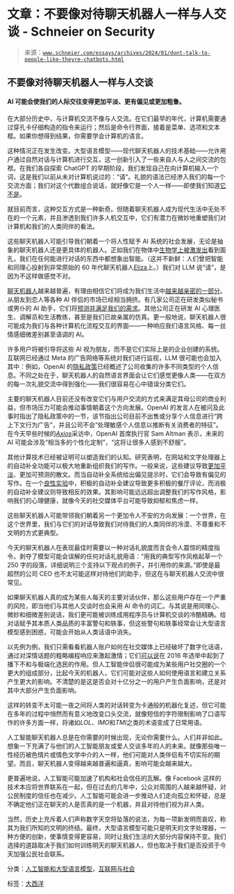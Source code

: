 <!--yml

category: 未分类

date: 2024-05-27 15:12:47

-->

# 文章：不要像对待聊天机器人一样与人交谈 - Schneier on Security

> 来源：[`www.schneier.com/essays/archives/2024/01/dont-talk-to-people-like-theyre-chatbots.html`](https://www.schneier.com/essays/archives/2024/01/dont-talk-to-people-like-theyre-chatbots.html)

## 不要像对待聊天机器人一样与人交谈

#### AI 可能会使我们的人际交往变得更加平淡、更有偏见或更加粗鲁。

在大部分历史中，与计算机交流不像与人交流。在它们最早的年代，计算机需要通过穿孔卡仔细构造的指令来运行；然后是命令行界面，接着是菜单、选项和文本框。如果你想得到结果，你需要学会计算机的语言。

这种情况正在发生改变。大型语言模型——现代聊天机器人的技术基础——允许用户通过自然对话与计算机进行交互，这一创新引入了一些来自人与人之间交流的包袱。在我们各自探索 ChatGPT 的早期阶段，我们发现自己在向计算机输入一个词，这是我们以前从未对计算机说过的：“请”。礼貌的语法已经渗入我们的每一个交流方面；我们对这个代数组合说话，就好像它是一个人一样——即使我们知道[它不是](https://www.belfercenter.org/publication/ai-and-trust)。

就目前而言，这种交互方式是一种新奇。但随着聊天机器人成为现代生活中无处不在的一个元素，并且渗透到我们许多人机交互中，它们有潜力在微妙地重塑我们对计算机和我们的人类同伴的看法。

这些聊天机器人可能引导我们朝着一个将人性赋予 AI 系统的社会发展，无论是抽象的聊天机器人还是更具体的机器人。正如我们在物体中[生物学上被激发出](https://www.bbc.com/future/article/20140730-why-do-we-see-faces-in-objects)看到面孔，我们在任何能进行对话的东西中都想象出智能。（这并不新鲜：人们曾把智能和同理心投射到非常原始的 60 年代聊天机器人[Eliza](https://www.theatlantic.com/ideas/archive/2022/06/google-lamda-chatbot-sentient-ai/661322/)上。）我们对 LLM 说“请”，是因为不这样做感觉不对。

[聊天机器人](https://www.theatlantic.com/podcasts/archive/2023/08/are-ai-relationships-real/674965/)越来越普遍，有理由相信它们将成为我们生活中[越来越亲密的一部分](https://www.theatlantic.com/podcasts/archive/2023/08/are-ai-relationships-real/674965/)。从朋友到恋人等各种 AI 伴侣的市场已经相当拥挤。有几家公司正在研发类似秘书或男仆的 AI 助手，它们将[预测并满足我们的需求](https://www.cbsnews.com/news/walmart-artificial-intelligence-retail/#:~:text=Called%20%22InHome%20Replenishment%2C%22%20the,%2C%20monthly%20schedule%2C%20for%20example.)。其他公司正在研发 AI 心理医生、调解员和生活教练，甚至是我们已故亲属的仿真。更一般地说，聊天机器人很可能成为我们与各种计算机化流程交互的界面——一种响应我们语言风格、每一丝情感细微差别甚至语调的 AI。

许多用户将被引导将这些 AI 视为朋友，而不是它们实际上是的企业创建的系统。互联网已经通过 Meta 的广告网络等系统对我们进行监视，LLM 很可能也会加入其中：例如，OpenAI 的[隐私政策](https://openai.com/policies/privacy-policy)已经概述了公司收集的许多不同类型的个人信息。不同之处在于，聊天机器人的自然语言界面会让它们感觉更像人类——在双方的每一次礼貌交流中得到强化——我们很容易在心中错误分类它们。

主要的聊天机器人目前还没有改变它们与用户交流的方式来满足其母公司的商业利益，但市场压力可能会推动事情朝着这个方向发展。OpenAI 的发言人在被问及此事时指出了隐私政策中的一节，该节指出公司目前不出售或分享个人信息进行“跨上下文行为广告”，并且公司不会“处理敏感个人信息以推断有关消费者的特征”。在今天早些时候的[*Axios*](https://www.axios.com/2024/01/17/sam-altman-davos-ai-future-interview)采访中，OpenAI 首席执行官 Sam Altman 表示，未来的 AI 可能会涉及“相当多的个性化定制”，“这将让很多人感到不舒服”。

其他计算技术已经被证明可以塑造我们的认知。研究表明，在网站和文字处理器上的自动补全功能可以极大地重新组织我们的写作。一般来说，这些建议导致[更加平淡](https://www.eecs.harvard.edu/~kgajos/papers/2020/arnold20predictive.pdf)、更加可预测的散文。而当自动补全系统给出偏见提示时，它们会导致有偏见的写作。在一个[良性实验](https://www.eecs.harvard.edu/~kgajos/papers/2018/arnold18sentiment.pdf)中，积极的自动补全建议导致更多积极的餐厅评论，而消极的自动补全建议则导致相反的效果。其影响可能远远超出调整我们的写作风格，影响我们的心理健康，就像今天的社交媒体平台可能导致抑郁和焦虑一样。

这些聊天机器人可能带领我们朝着另一个更加令人不安的方向发展：一个世界，在这个世界里，我们与它们的对话导致我们对待我们的人类同伴的冷漠、不尊重和不文明的方式更典型。

今天的聊天机器人在表现最佳时需要以一种对话礼貌度而言会令人震惊的精度指令，剥夺了模型可能会误解的任何对话礼貌用语：“用我的典型写作风格起草一个 250 字的段落，详细说明三个支持以下观点的例子，并引用你的来源。”即使是最超然的公司 CEO 也不太可能这样对待他们的助手，但这在与聊天机器人交流中很常见。

如果聊天机器人真的成为某些人每天的主要对话伙伴，那么这些用户存在一个严重的风险，即当他们与其他人交谈时也会采用 AI 命令的词汇。与其说是用同理心、微妙和细微差别说话，我们更可能被训练成用程序员与计算机交谈的冷酷精确。给对话赋予其本质人类品质的丰富警句和轶事，但这些警句和轶事经常会让大型语言模型感到困惑，可能会开始从人类话语中消失。

以先例为例，我们只需看看机器人账户如何在社交媒体上已经破坏了数字化话语，通过对深情话题的粗略编程响应来激起激情；它们[可以说](https://www.cjr.org/the_media_today/nature_study_trump_bots_twitter.php)在 2016 年选举中起到了播下不和与极端化选民的作用。但人工智能伴侣很可能成为某些用户社交圈的一个更大的组成部分，比起今天的机器人，它们可能对这些人如何使用语言和建立关系产生更大的影响。不清楚的是这是否会对十亿分之一的用户产生负面影响，还是对其中大部分产生负面影响。

这样的转变不太可能一夜之间将人类的对话转变为卡通般的机器化复述，但它可能在多年的过程中悄然而有意义地改变口头交流，就像短信的字符限制影响了口语写作的许多方面一样，将诸如*LOL*、*IMO*和*TMI*之类的术语变成了日常用语。

人工智能聊天机器人总是在你需要的时候出现，无论你需要什么。人们并非如此。想象一下充满了与他们的人工智能朋友或爱人交谈多年的人的未来。就像那些唯一性经历被色情片或情色文学中介的人一样，他们可能对人类伴侣有不切实际的期望。而且，聊天机器人变得越来越普遍和逼真，影响可能会越来越大。

更普遍地说，人工智能可能加速了机构和社会信任的瓦解。像 Facebook 这样的技术本应将世界联系在一起，但在过去的几年中，公众对周围的人越来越怀疑，对公民制度的信任也在减少。人工智能可能会进一步推动人们走向孤立和怀疑，总是不确定他们正在聊天的人是否真的是一个机器，并且对待他们视为非人类。

当然，历史上充斥着人们声称数字天空将坠落的说法，为每一项新发明而哀叹，称其为我们所知的文明的终结。最终，大型语言模型可能只是明天的文字处理器，一种方便的创新，使事情变得更容易，同时让我们生活的大部分内容保持不变。我们选择的道路取决于我们如何训练明天的聊天机器人，但也取决于我们是否投资于今天加强公民社会联系。

分类：[人工智能和大型语言模型](https://www.schneier.com/essays/ai-and-large-language-models/)，[互联网与社会](https://www.schneier.com/essays/society/)

标签：[大西洋](https://www.schneier.com/essays/atlantic/)
